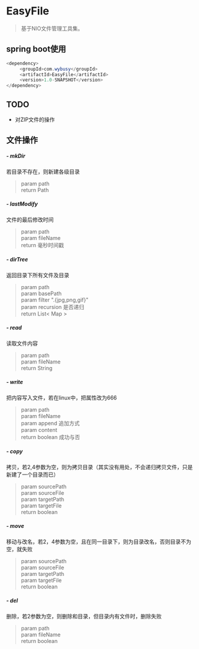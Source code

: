 # EasyFile

> 基于NIO文件管理工具集。

## spring boot使用

```java
<dependency>
     <groupId>com.wybusy</groupId>
     <artifactId>EasyFile</artifactId>
     <version>1.0-SNAPSHOT</version>
</dependency>
 ```

## TODO

- 对ZIP文件的操作


## 文件操作


##### - mkDir
若目录不存在，则新建各级目录

> param path    
> return Path

##### - lastModify
文件的最后修改时间

> param path    
> param fileName    
> return 毫秒时间戳

##### - dirTree
返回目录下所有文件及目录

> param path    
> param basePath    
> param filter ".{jpg,png,gif}"    
> param recursion 是否递归    
> return List< Map >

##### - read
读取文件内容

> param path    
> param fileName    
> return String

##### - write
把内容写入文件，若在linux中，把属性改为666

> param path    
> param fileName    
> param append 追加方式    
> param content    
> return boolean 成功与否

##### - copy
拷贝，若2,4参数为空，则为拷贝目录（其实没有用处，不会递归拷贝文件，只是新建了一个目录而已）

> param sourcePath    
> param sourceFile    
> param targetPath    
> param targetFile    
> return boolean

##### - move
移动与改名，若2，4参数为空，且在同一目录下，则为目录改名，否则目录不为空，就失败

> param sourcePath    
> param sourceFile    
> param targetPath    
> param targetFile    
> return boolean

##### - del
删除，若2参数为空，则删除和目录，但目录内有文件时，删除失败
> param path    
> param fileName    
> return boolean    


